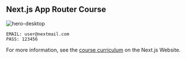 ## Next.js App Router Course

![hero-desktop](https://github.com/johnnjuki/nextjs-dashboard/assets/84154246/4fedadc3-385d-4d2d-b93f-ec115b8c1034)

`EMAIL: user@nextmail.com`\
`PASS: 123456`

For more information, see the [course curriculum](https://nextjs.org/learn) on the Next.js Website.
